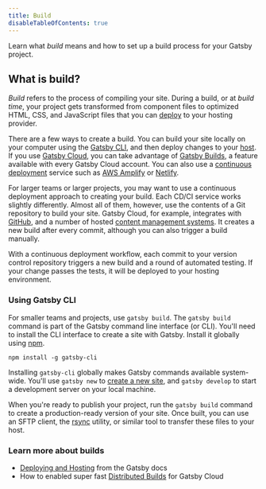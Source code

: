 ```yaml
---
title: Build
disableTableOfContents: true
---
```


Learn what _build_ means and how to set up a build process for your Gatsby project.

## What is build?

_Build_ refers to the process of compiling your site. During a build, or at _build time_, your project gets transformed from component files to optimized HTML, CSS, and JavaScript files that you can [deploy](/docs/glossary#deploy) to your hosting provider.

There are a few ways to create a build. You can build your site locally on your computer using the [Gatsby CLI](https://www.gatsbyjs.org/docs/gatsby-cli/#build), and then deploy changes to your [host](/docs/glossary#hosting). If you use [Gatsby Cloud](https://www.gatsbyjs.com/), you can take advantage of [Gatsby Builds](/blog/2020-01-27-announcing-gatsby-builds-and-reports/), a feature available with every Gatsby Cloud account. You can also use a [continuous deployment](/docs/glossary/continuous-deployment/) service such as [AWS Amplify](/docs/deploying-to-aws-amplify/) or [Netlify](/docs/deploying-to-netlify/).

For larger teams or larger projects, you may want to use a continuous deployment approach to creating your build. Each CD/CI service works slightly differently. Almost all of them, however, use the contents of a Git repository to build your site. Gatsby Cloud, for example, integrates with [GitHub](https://github.com/), and a number of hosted [content management systems](/docs/glossary#cms). It creates a new build after every commit, although you can also trigger a build manually.

With a continuous deployment workflow, each commit to your version control repository triggers a new build and a round of automated testing. If your change passes the tests, it will be deployed to your hosting environment.

### Using Gatsby <abbr>CLI</abbr>

For smaller teams and projects, use `gatsby build`. The `gatsby build` command is part of the Gatsby command line interface (or CLI). You'll need to install the CLI interface to create a site with Gatsby. Install it globally using [npm](/docs/glossary/#npm).

```shell
npm install -g gatsby-cli
```

Installing `gatsby-cli` globally makes Gatsby commands available system-wide. You'll use `gatsby new` to [create a new site](/tutorial/part-zero/#create-a-gatsby-site), and `gatsby develop` to start a development server on your local machine.

When you're ready to publish your project, run the `gatsby build` command to create a production-ready version of your site. Once built, you can use an SFTP client, the [rsync](https://en.wikipedia.org/wiki/Rsync) utility, or similar tool to transfer these files to your host.

### Learn more about builds

- [Deploying and Hosting](https://www.gatsbyjs.org/docs/deploying-and-hosting/) from the Gatsby docs
- How to enabled super fast [Distributed Builds](https://www.gatsbyjs.com/docs/distributed-builds/) for Gatsby Cloud

